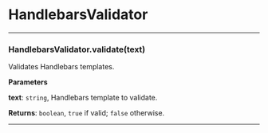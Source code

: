 # HandlebarsValidator





* * *

### HandlebarsValidator.validate(text) 

Validates Handlebars templates.

**Parameters**

**text**: `string`, Handlebars template to validate.

**Returns**: `boolean`, `true` if valid; `false` otherwise.



* * *










